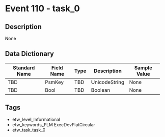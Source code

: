 # Event 110 - task_0

## Description
None

## Data Dictionary
|Standard Name|Field Name|Type|Description|Sample Value|
|---|---|---|---|---|
|TBD|PsmKey|TBD|UnicodeString|None|None|
|TBD|Bool|TBD|Boolean|None|None|

## Tags
* etw_level_Informational
* etw_keywords_PLM ExecDevPlatCircular
* etw_task_task_0